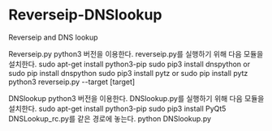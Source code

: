 # Reverseip-DNSlookup
Reverseip and DNS lookup

Reverseip.py
python3 버전을 이용한다.
reverseip.py를 실행하기 위해 다음 모듈을 설치한다.
sudo apt-get install python3-pip
sudo pip3 install dnspython or sudo pip install dnspython
sudo pip3 install pytz or sudo pip install pytz
python3 reverseip.py --target [target]

DNSlookup
python3 버전을 이용한다.
DNSlookup.py를 실행하기 위해 다음 모듈을 설치한다.
sudo apt-get install python3-pip
sudo pip3 install PyQt5
DNSLookup_rc.py를 같은 경로에 놓는다.
python DNSlookup.py
